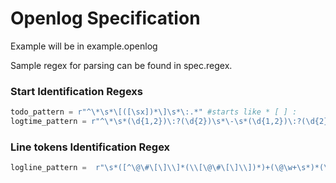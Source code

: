 # Openlog Specification

Example will be in example.openlog

Sample regex for parsing can be found in spec.regex.

### Start Identification Regexs

```python
todo_pattern = r"^\*\s*\[([\sx])*\]\s*\:.*" #starts like * [ ] :
logtime_pattern = r"^\*\s*(\d{1,2})\:?(\d{2})\s*\-\s*(\d{1,2})\:?(\d{2})\s*\:.*"
```

### Line tokens Identification Regex
```python
logline_pattern =  r"\s*([^\@\#\[\]\\]*(\\[\@\#\[\]\\])*)+(\@\w+\s*)*(\#\w+\s*)*(\[\w+\])?\.?$"
```
